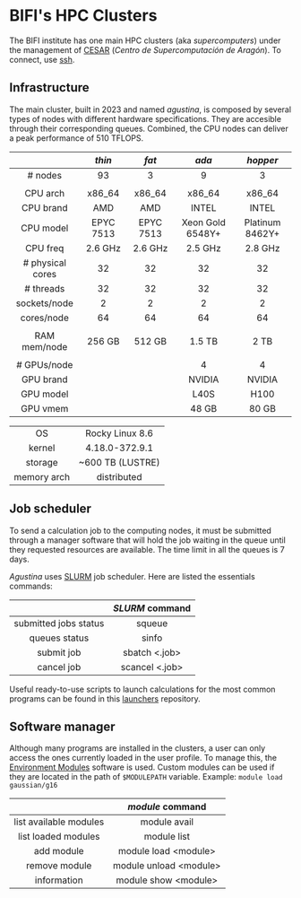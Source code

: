 # BIFI's HPC Clusters

The BIFI institute has one main HPC clusters (aka *supercomputers*) under the management of [CESAR](http://cesar.unizar.es) (*Centro de Supercomputación de Aragón*). To connect, use [ssh](./ssh.md#Hosts).


## Infrastructure

The main cluster, built in 2023 and named *agustina*, is composed by several types of nodes with different hardware specifications. They are accesible through their corresponding queues. Combined, the CPU nodes can deliver a peak performance of 510 TFLOPS.

|                  |  *thin*  |  *fat*  |  *ada*  |  *hopper*  |
| :--------------: | :------: | :-----: | :-----: | :--------: |
| # nodes          |  93  |  3  |  9  |  3  |
| | | | | |
| CPU arch         |  x86_64  |  x86_64  |  x86_64  |  x86_64  |
| CPU brand        |  AMD  |  AMD |  INTEL  |  INTEL  |
| CPU model        |  EPYC 7513  |  EPYC 7513  |  Xeon Gold 6548Y+  |  Platinum 8462Y+  |
| CPU freq         |  2.6 GHz  | 2.6 GHz  |  2.5 GHz  |  2.8 GHz  |
| # physical cores |  32  |  32  |  32  |  32  |
| # threads        |  32  |  32  |  32  |  32  |
| sockets/node     |  2  |  2  |  2  |  2  |
| cores/node       |  64  |  64  |  64  |  64  |
| | | | | |
| RAM mem/node     |  256 GB  |  512 GB  |  1.5 TB  |  2 TB  |
| | | | | |
| # GPUs/node      |  |  |  4  |  4  |
| GPU brand        |  |  |  NVIDIA  |  NVIDIA  |
| GPU model        |  |  |  L40S  |  H100  |
| GPU vmem         |  |  |  48 GB  |  80 GB  |

|                  |  |
| :--------------: | :--: |
| OS               |  Rocky Linux 8.6  |
| kernel           |  4.18.0-372.9.1  |
| storage          |  ~600 TB (LUSTRE)  |
| memory arch      |  distributed  |


## Job scheduler

To send a calculation job to the computing nodes, it must be submitted through a manager software that will hold the job waiting in the queue until they requested resources are available. The time limit in all the queues is 7 days.

*Agustina* uses [SLURM](https://slurm.schedmd.com/) job scheduler. Here are listed the essentials commands:

|                  |  *SLURM* command  |
| :--------------: | :---------------: |
| submitted jobs status |  squeue  |
| queues status |  sinfo  |
| submit job    |  sbatch \<.job>  |
| cancel job    |  scancel \<.job>  |

Useful ready-to-use scripts to launch calculations for the most common programs can be found in this [launchers](https://github.com/unizar-qtc/launchers) repository.


## Software manager

Although many programs are installed in the clusters, a user can only access the ones currently loaded in the user profile. To manage this, the [Environment Modules](http://modules.sourceforge.net/) software is used. Custom modules can be used if they are located in the path of `$MODULEPATH` variable. Example: `module load gaussian/g16`

|                    |  *module* command  |
| :----------------: | :--------------: |
| list available modules |  module avail  |
| list loaded modules |  module list |
| add module         |  module load \<module> |
| remove module      |  module unload \<module> |
| information        |  module show \<module> |
